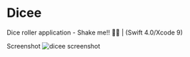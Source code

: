 # Dicee
Dice roller application - Shake me!! :game_die::game_die: | (Swift 4.0/Xcode 9)

Screenshot
![dicee screenshot](https://i.imgur.com/V2oqc8P.png?1)
